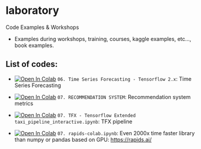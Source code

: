 # laboratory
Code Examples &amp; Workshops

* Examples during workshops, training, courses, kaggle examples, etc..., book examples.

## List of codes:

* <a href="https://colab.research.google.com/github/alexiej/laboratory/blob/master/06_Time_Series_Forecasting.ipynb" target="_blank" rel="Open in Colab">![Open In Colab](https://colab.research.google.com/assets/colab-badge.svg)</a> `06. Time Series Forecasting - Tensorflow 2.x`: Time Series Forecasting 
*  <a href="https://colab.research.google.com/drive/1SBx6nolnsqvlQLhlLjUz8VQi7ylJsZ4x" target="_blank" rel="Open in Colab">![Open In Colab](https://colab.research.google.com/assets/colab-badge.svg)</a> `07. RECOMMENDATION SYSTEM`: Recommendation system metrics 
*  <a href="https://colab.research.google.com/drive/1CcMH07PdaQVUfM8YRSofRw8MBMjvIG3d" target="_blank" rel="Open in Colab">![Open In Colab](https://colab.research.google.com/assets/colab-badge.svg)</a> `07. TFX - Tensorflow Extended taxi_pipeline_interactive.ipynb`: TFX pipeline

*  <a href="https://colab.research.google.com/github/alexiej/laboratory/blob/master/07_rapids_colab.ipynb" target="_blank" rel="Open in Colab">![Open In Colab](https://colab.research.google.com/assets/colab-badge.svg)</a> `07. rapids-colab.ipynb`: Even 2000x time faster library than numpy or pandas based on GPU: https://rapids.ai/


